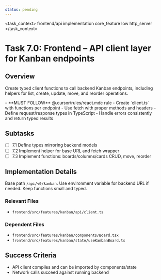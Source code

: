 ```yaml
---
status: pending
---
```


<task_context>
<domain>frontend/api</domain>
<type>implementation</type>
<scope>core_feature</scope>
<complexity>low</complexity>
<dependencies>http_server</dependencies>
</task_context>

# Task 7.0: Frontend – API client layer for Kanban endpoints

## Overview

Create typed client functions to call backend Kanban endpoints, including helpers for list, create, update, move, and reorder operations.

<requirements>
- **MUST FOLLOW** @.cursor/rules/react.mdc rule
- Create `client.ts` with functions per endpoint
- Use fetch with proper methods and headers
- Define request/response types in TypeScript
- Handle errors consistently and return typed results
</requirements>

## Subtasks

- [ ] 7.1 Define types mirroring backend models
- [ ] 7.2 Implement helper for base URL and fetch wrapper
- [ ] 7.3 Implement functions: boards/columns/cards CRUD, move, reorder

## Implementation Details

Base path `/api/v0/kanban`. Use environment variable for backend URL if needed. Keep functions small and typed.

### Relevant Files

- `frontend/src/features/kanban/api/client.ts`

### Dependent Files

- `frontend/src/features/kanban/components/Board.tsx`
- `frontend/src/features/kanban/state/useKanbanBoard.ts`

## Success Criteria

- API client compiles and can be imported by components/state
- Network calls succeed against running backend


